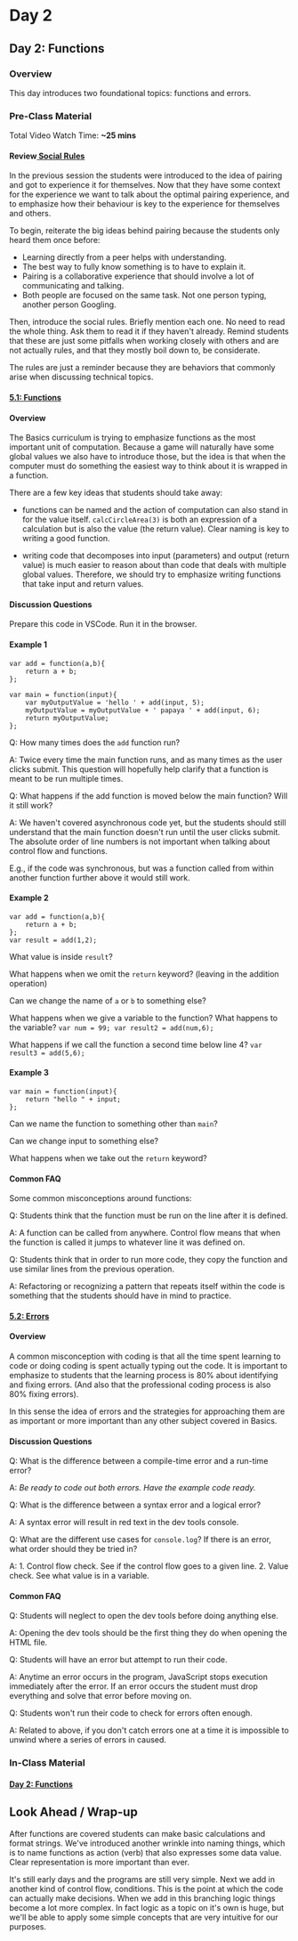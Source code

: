 # Day 2

## Day 2: Functions

### Overview

This day introduces two foundational topics: functions and errors.

### Pre-Class Material

Total Video Watch Time: **~25 mins**

#### Review[ Social Rules](../../course-logistics/love-social-rules.md)

In the previous session the students were introduced to the idea of pairing and got to experience it for themselves. Now that they have some context for the experience we want to talk about the optimal pairing experience, and to emphasize how their behaviour is key to the experience for themselves and others.

To begin, reiterate the big ideas behind pairing because the students only heard them once before:

* Learning directly from a peer helps with understanding.
* The best way to fully know something is to have to explain it.
* Pairing is a collaborative experience that should involve a lot of communicating and talking.
* Both people are focused on the same task. Not one person typing, another person Googling.

Then, introduce the social rules. Briefly mention each one. No need to read the whole thing. Ask them to read it if they haven't already. Remind students that these are just some pitfalls when working closely with others and are not actually rules, and that they mostly boil down to, be considerate.

The rules are just a reminder because they are behaviors that commonly arise when discussing technical topics.

#### [5.1: Functions](../../5-structuring-and-debugging-code/5.1-functions.md)

#### Overview

The Basics curriculum is trying to emphasize functions as the most important unit of computation. Because a game will naturally have some global values we also have to introduce those, but the idea is that when the computer must do something the easiest way to think about it is wrapped in a function.

 There are a few key ideas that students should take away:

* functions can be named and the action of computation can also stand in for the value itself. `calcCircleArea(3)` is both an expression of a calculation but is also the value \(the return value\). Clear naming is key to writing a good function.



* writing code that decomposes into input \(parameters\) and output \(return value\) is much easier to reason about than code that deals with multiple global values. Therefore, we should try to emphasize writing functions that take input and return values.

#### Discussion Questions

Prepare this code in VSCode. Run it in the browser.

#### Example 1

```text
var add = function(a,b){
    return a + b;
};

var main = function(input){
    var myOutputValue = 'hello ' + add(input, 5);
    myOutputValue = myOutputValue + ' papaya ' + add(input, 6);
    return myOutputValue;
};
```

Q: How many times does the `add` function run?

A: Twice every time the main function runs, and as many times as the user clicks submit. This question will hopefully help clarify that a function is meant to be run multiple times.

Q: What happens if the add function is moved below the main function? Will it still work?

A: We haven't covered asynchronous code yet, but the students should still understand that the main function doesn't run until the user clicks submit. The absolute order of line numbers is not important when talking about control flow and functions.

E.g., if the code was synchronous, but was a function called from within another function further above it would still work.

#### Example 2

```text
var add = function(a,b){
    return a + b;
};
var result = add(1,2);
```

What value is inside `result`?

What happens when we omit the `return` keyword? \(leaving in the addition operation\)

Can we change the name of `a` or `b` to something else?

What happens when we give a variable to the function? What happens to the variable? `var num = 99; var result2 = add(num,6);`

What happens if we call the function a second time below line 4? `var result3 = add(5,6);`

#### Example 3

```text
var main = function(input){
    return "hello " + input;
};
```

Can we name the function to something other than `main`?

Can we change input to something else?

What happens when we take out the `return` keyword?

#### Common FAQ

Some common misconceptions around functions:

Q: Students think that the function must be run on the line after it is defined.

A: A function can be called from anywhere. Control flow means that when the function is called it jumps to whatever line it was defined on.

Q: Students think that in order to run more code, they copy the function and use similar lines from the previous operation.

A: Refactoring or recognizing a pattern that repeats itself within the code is something that the students should have in mind to practice.

#### [5.2: Errors](../../5-structuring-and-debugging-code/5.2-errors.md)

#### Overview

A common misconception with coding is that all the time spent learning to code or doing coding is spent actually typing out the code. It is important to emphasize to students that the learning process is 80% about identifying and fixing errors. \(And also that the professional coding process is also 80% fixing errors\).

In this sense the idea of errors and the strategies for approaching them are as important or more important than any other subject covered in Basics.

#### Discussion Questions

Q: What is the difference between a compile-time error and a run-time error?

A: _Be ready to code out both errors. Have the example code ready._

Q: What is the difference between a syntax error and a logical error?

A: A syntax error will result in red text in the dev tools console.

Q: What are the different use cases for `console.log`? If there is an error, what order should they be tried in?

A: 1. Control flow check. See if the control flow goes to a given line. 2. Value check. See what value is in a variable.

#### Common FAQ

Q: Students will neglect to open the dev tools before doing anything else.

A: Opening the dev tools should be the first thing they do when opening the HTML file.

Q: Students will have an error but attempt to run their code.

A: Anytime an error occurs in the program, JavaScript stops execution immediately after the error. If an error occurs the student must drop everything and solve that error before moving on.

Q: Students won't run their code to check for errors often enough.

A: Related to above, if you don't catch errors one at a time it is impossible to unwind where a series of errors in caused.

### In-Class Material

#### [Day 2: Functions](../../class-exercises/day-2-functions.md)

## **Look Ahead / Wrap-up**

After functions are covered students can make basic calculations and format strings. We've introduced another wrinkle into naming things, which is to name functions as action \(verb\) that also expresses some data value. Clear representation is more important than ever.

It's still early days and the programs are still very simple. Next we add in another kind of control flow, conditions. This is the point at which the code can actually make decisions. When we add in this branching logic things become a lot more complex. In fact logic as a topic on it's own is huge, but we'll be able to apply some simple concepts that are very intuitive for our purposes.

